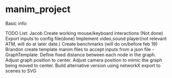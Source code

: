 # manim_project
Basic info: 
    
TODO List: 
Jacob
    Create working mouse/keyboard interactions (Not done)
    Export inputs to config file(done)
    Implement video,sound player(not relevant ATM, will do at later date.)
    Create benchmarks (will do on/before feb 19)
Brandon
    create template manim files to accept inputs from a json file
        -GraphTemplate:
            Define fixed distance between each node in the graph.
            Adjust graph position to center.
            Adjust camera position to mimic the graph being moved to center.
            Build alternative version using networkX
    export to scenes to SVG
